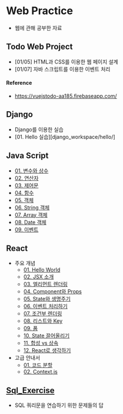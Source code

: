 # Web Practice

- 웹에 관해 공부한 자료



## Todo Web Project

- [01/05] HTML과 CSS를 이용한 웹 페이지 설계
- [01/07] 자바 스크립트를 이용한 이벤트 처리

#### Reference

- https://vuejstodo-aa185.firebaseapp.com/



## Django

- Django를 이용한 실습
- [01. Hello 실습][django_workspace/hello/]



## Java Script

- [01. 변수와 상수](js_workspace/js/variable.js)
- [02. 연산자](js_workspace/js/operator.js)
- [03. 제어문](js_workspace/js/command.js)
- [04. 함수](js_workspace/js/function_test.js)
- [05. 객체](js_workspace/js/object_test.js)
- [06. String 객체](js_workspace/js/string_test.js)
- [07. Array 객체](js_workspace/js/array_test.js)
- [08. Date 객체](js_workspace/js/date_test.js)
- [09. 이벤트](js_workspace/js/projectSelect.js)



## React

- 주요 개념
  - [01. Hello World](React/Main_Concepts/Hello.js)
  - [02. JSX 소개](React/Main_Concepts/JSX.js)
  - [03. 엘리먼트 렌더링](React/Main_Concepts/ElementRendering.js)
  - [04. Component와 Props](React/Main_Concepts/Component.js)
  - [05. State와 생명주기](React/Main_Concepts/State_and_Lifecycle.js)
  - [06. 이벤트 처리하기](React/Main_Concepts/Event.js)
  - [07. 조건부 렌더링](React/Main_Concepts/Conditional_Rendering.js)
  - [08. 리스트와 Key](React/Main_Concepts/List_and_key.js)
  - [09. 폼](React/Main_Concepts/Form.js)
  - [10. State 끌어올리기](React/Main_Concepts/Lifting_State_Up.js)
  - [11. 합성 vs 상속](React/Main_Concepts/Composition_and_Inheritance.js)
  - [12. React로 생각하기](React/Main_Concepts/Thinking_in_React.md)
- 고급 안내서
  - [01. 코드 분할](React/Advanced_Guides/Code_Division.js)
  - [02. Context.js](React/Advanced_Guides/Context.js)



## [Sql_Exercise](sql_exercise/)

- SQL 쿼리문을 연습하기 위한 문제들의 답